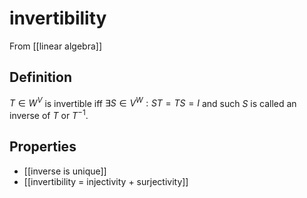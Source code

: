 # invertibility
From [[linear algebra]]

## Definition
$T \in W^{V}$ is invertible iff $\exists S \in V^{W}: ST = TS = I$ and such $S$ is called an inverse of $T$ or $T^{-1}$.

## Properties
- [[inverse is unique]]
- [[invertibility = injectivity + surjectivity]]
